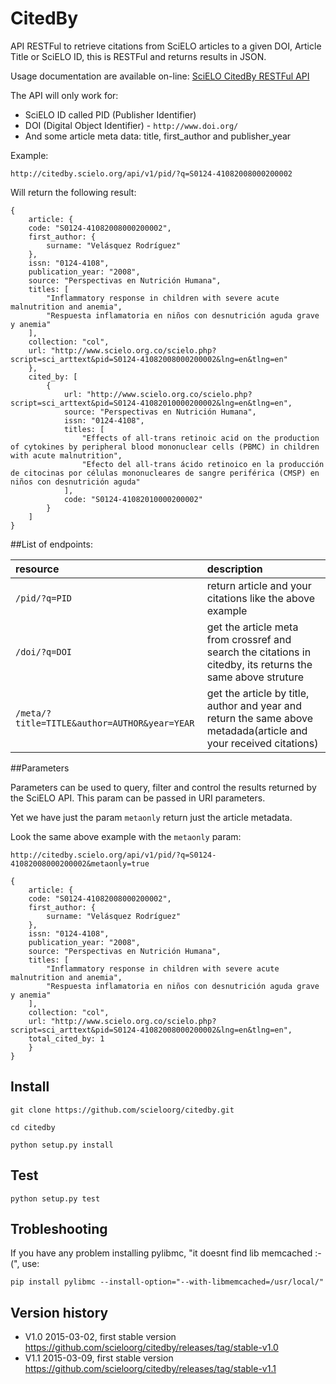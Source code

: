 # CitedBy

API RESTFul to retrieve citations from SciELO articles to a given DOI, Article Title or SciELO ID, this is RESTFul and returns results in JSON.

Usage documentation are available on-line: [SciELO CitedBy RESTFul API](http://docs.scielo.org/projects/citedby/en/latest/)


The API will only work for:

* SciELO ID called PID (Publisher Identifier)
* DOI (Digital Object Identifier) - `http://www.doi.org/`
* And some article meta data: title, first_author and publisher_year

Example:

`http://citedby.scielo.org/api/v1/pid/?q=S0124-41082008000200002`

Will return the following result:

    {
        article: {
        code: "S0124-41082008000200002",
        first_author: {
            surname: "Velásquez Rodríguez"
        },
        issn: "0124-4108",
        publication_year: "2008",
        source: "Perspectivas en Nutrición Humana",
        titles: [
            "Inflammatory response in children with severe acute malnutrition and anemia",
            "Respuesta inflamatoria en niños con desnutrición aguda grave y anemia"
        ],
        collection: "col",
        url: "http://www.scielo.org.co/scielo.php?script=sci_arttext&pid=S0124-41082008000200002&lng=en&tlng=en"
        },
        cited_by: [
            {
                url: "http://www.scielo.org.co/scielo.php?script=sci_arttext&pid=S0124-41082010000200002&lng=en&tlng=en",
                source: "Perspectivas en Nutrición Humana",
                issn: "0124-4108",
                titles: [
                    "Effects of all-trans retinoic acid on the production of cytokines by peripheral blood mononuclear cells (PBMC) in children with acute malnutrition",
                    "Efecto del all-trans ácido retinoico en la producción de citocinas por células mononucleares de sangre periférica (CMSP) en niños con desnutrición aguda"
                ],
                code: "S0124-41082010000200002"
            }
        ]
    }


##List of endpoints:

| resource      | description                       |
|:--------------|:----------------------------------|
| `/pid/?q=PID`      | return article and your citations like the above example |
| `/doi/?q=DOI`    | get the article meta from crossref and search the citations in citedby, its returns the same above struture |
| `/meta/?title=TITLE&author=AUTHOR&year=YEAR` | get the article by title, author and year and return the same above metadada(article and your received citations) |

##Parameters

Parameters can be used to query, filter and control the results returned by the SciELO API. This param can be passed in URI parameters.

Yet we have just the param `metaonly` return just the article metadata.

Look the same above example with the `metaonly` param:

  `http://citedby.scielo.org/api/v1/pid/?q=S0124-41082008000200002&metaonly=true`

    {
        article: {
        code: "S0124-41082008000200002",
        first_author: {
            surname: "Velásquez Rodríguez"
        },
        issn: "0124-4108",
        publication_year: "2008",
        source: "Perspectivas en Nutrición Humana",
        titles: [
            "Inflammatory response in children with severe acute malnutrition and anemia",
            "Respuesta inflamatoria en niños con desnutrición aguda grave y anemia"
        ],
        collection: "col",
        url: "http://www.scielo.org.co/scielo.php?script=sci_arttext&pid=S0124-41082008000200002&lng=en&tlng=en",
        total_cited_by: 1
        }
    }


## Install

`git clone https://github.com/scieloorg/citedby.git`

`cd citedby`

`python setup.py install` 


## Test

`python setup.py test`


## Trobleshooting

If you have any problem installing pylibmc, "it doesnt find lib memcached :-(", use: 

`pip install pylibmc --install-option="--with-libmemcached=/usr/local/"`

## Version history

* V1.0 2015-03-02, first stable version https://github.com/scieloorg/citedby/releases/tag/stable-v1.0
* V1.1 2015-03-09, first stable version https://github.com/scieloorg/citedby/releases/tag/stable-v1.1
